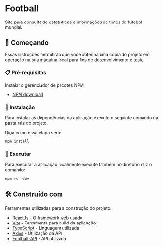 # Football

Site para consulta de estatísticas e informações de times do futebol mundial.

## 🚀 Começando

Essas instruções permitirão que você obtenha uma cópia do projeto em operação na sua máquina local para fins de desenvolvimento e teste.

### 📋 Pré-requisitos

Instalar o gerenciador de pacotes NPM


* [NPM download](https://nodejs.org/dist/v18.16.0/node-v18.16.0-x64.msi)


### 🔧 Instalação

Para instalar as dependências da aplicação execute o seguinte comando na pasta raiz do projeto.

Diga como essa etapa será:

```
npm install
```

### 🔩 Executar

Para executar a aplicação localmente execute também no diretório raiz o comando: 

```
npm run dev
```

## 🛠️ Construído com

Ferramentas utilizadas para a construção do projeto.

* [ReactJs](https://react.dev/) - O framework web usado
* [Vite](https://vitejs.dev/) - Ferramenta para build da aplicação
* [TypeScript](https://www.typescriptlang.org/) - Linguagem utilizada
* [Axios](https://axios-http.com/ptbr/docs/intro) - Utilização da API
* [Football-API](https://www.api-football.com/) - API utilizada


